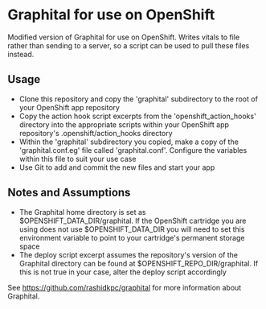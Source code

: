 # Graphital for use on OpenShift

Modified version of Graphital for use on OpenShift. Writes vitals to file rather than sending to a server, so a script can be used to pull these files instead.

## Usage 

* Clone this repository and copy the 'graphital' subdirectory to the root of your OpenShift app repository
* Copy the action hook script excerpts from the 'openshift_action_hooks' directory into the appropriate scripts within your OpenShift app repository's .openshift/action_hooks directory
* Within the 'graphital' subdirectory you copied, make a copy of the 'graphital.conf.eg' file called 'graphital.conf'. Configure the variables within this file to suit your use case
* Use Git to add and commit the new files and start your app

## Notes and Assumptions

* The Graphital home directory is set as $OPENSHIFT_DATA_DIR/graphital. If the OpenShift cartridge you are using does not use $OPENSHIFT_DATA_DIR you will need to set this environment variable to point to your cartridge's permanent storage space 
* The deploy script excerpt assumes the repository's version of the Graphital directory can be found at $OPENSHIFT_REPO_DIR/graphital. If this is not true in your case, alter the deploy script accordingly
 

See https://github.com/rashidkpc/graphital for more information about Graphital.
    
